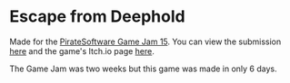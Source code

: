 # Escape from Deephold

Made for the [PirateSoftware Game Jam 15](https://itch.io/jam/pirate).
You can view the submission [here](https://itch.io/jam/pirate/rate/2864997) and the game's Itch.io page [here](https://foeni.itch.io/escape-from-deephold).

The Game Jam was two weeks but this game was made in only 6 days.
